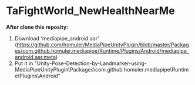 # TaFightWorld_NewHealthNearMe
**After clone this reposity:**

1. Download 'mediapipe_android.aar' (https://github.com/homuler/MediaPipeUnityPlugin/blob/master/Packages/com.github.homuler.mediapipe/Runtime/Plugins/Android/mediapipe_android.aar.meta)
2. Put it in "Unity-Pose-Detection-by-Landmarker-using-MediaPipeUnityPlugin\Packages\com.github.homuler.mediapipe\Runtime\Plugins\Android"
